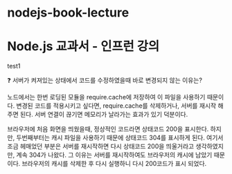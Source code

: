 # nodejs-book-lecture

# Node.js 교과서 - 인프런 강의

test1

❓ 서버가 켜져있는 상태에서 코드를 수정하였을때 바로 변경되지 않는 이유는?

노드에서는 한번 로딩된 모듈을 require.cache에 저장하여 이 파일을 사용하기 때문이다. 변경된 코드를 적용시키고 싶다면, require.cache를 삭제하거나, 서버를 재시작 해주면 된다. 서버 연결이 끊기면 메모리가 날라가는 효과가 있기 덕분이다.

브라우저에 처음 화면을 띄웠을때, 정상적인 코드라면 상태코드 200을 표시한다. 하지만, 두번째부터는 캐시 파일을 사용하기 때문에 상태코드 304를 표시하게 된다. 여기서 조금 헤매었던 부분은 서버를 재시작하면 다시 상태코드 200을 띄울거라고 생각하였지만, 계속 304가 나왔다. 그 이유는 서버를 재시작하여도 브라우저의 캐시에 남았기 때문이다. 브라우저의 캐시를 삭제한 후 다시 실행하니 다시 200코드가 표시 되었다.
